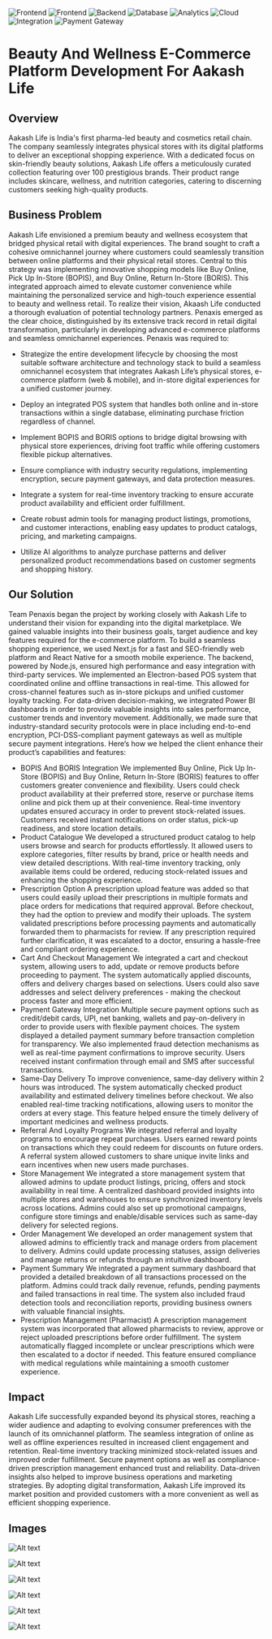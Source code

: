 ![Frontend](https://img.shields.io/badge/Frontend-Next.js-000000?logo=next.js)
![Frontend](https://img.shields.io/badge/Frontend-React%20Native-61DAFB?logo=react)
![Backend](https://img.shields.io/badge/Backend-Node.js-339933?logo=node.js)
![Database](https://img.shields.io/badge/Database-MongoDB-47A248?logo=mongodb)
![Analytics](https://img.shields.io/badge/Analytics-Power%20BI-F2C811?logo=powerbi)
![Cloud](https://img.shields.io/badge/Cloud-AWS-FF9900?logo=amazonaws)
![Integration](https://img.shields.io/badge/Integration-Twilio-F22F46?logo=twilio)
![Payment Gateway](https://img.shields.io/badge/Payment-Razorpay-0C3CFF?logo=razorpay)
# Beauty And Wellness E-Commerce Platform Development For Aakash Life
## Overview
Aakash Life is India's first pharma-led beauty and cosmetics retail chain. The company seamlessly integrates physical stores with its digital platforms to deliver an exceptional shopping experience. With a dedicated focus on skin-friendly beauty solutions, Aakash Life offers a meticulously curated collection featuring over 100 prestigious brands. Their product range includes skincare, wellness, and nutrition categories, catering to discerning customers seeking high-quality products.
## Business Problem
Aakash Life envisioned a premium beauty and wellness ecosystem that bridged physical retail with digital experiences. The brand sought to craft a cohesive omnichannel journey where customers could seamlessly transition between online platforms and their physical retail stores. Central to this strategy was implementing innovative shopping models like Buy Online, Pick Up In-Store (BOPIS), and Buy Online, Return In-Store (BORIS). This integrated approach aimed to elevate customer convenience while maintaining the personalized service and high-touch experience essential to beauty and wellness retail. To realize their vision, Akaash Life conducted a thorough evaluation of potential technology partners. Penaxis emerged as the clear choice, distinguished by its extensive track record in retail digital transformation, particularly in developing advanced e-commerce platforms and seamless omnichannel experiences. 
Penaxis was required to: 

- Strategize the entire development lifecycle by choosing the most suitable software architecture and technology stack to build a seamless omnichannel ecosystem that integrates Aakash Life’s physical stores, e-commerce platform (web & mobile), and in-store digital experiences for a unified customer journey.

- Deploy an integrated POS system that handles both online and in-store transactions within a single database, eliminating purchase friction regardless of channel.

- Implement BOPIS and BORIS options to bridge digital browsing with physical store experiences, driving foot traffic while offering customers flexible pickup alternatives.

- Ensure compliance with industry security regulations, implementing encryption, secure payment gateways, and data protection measures.

- Integrate a system for real-time inventory tracking to ensure accurate product availability and efficient order fulfillment.

- Create robust admin tools for managing product listings, promotions, and customer interactions, enabling easy updates to product catalogs, pricing, and marketing campaigns.

- Utilize AI algorithms to analyze purchase patterns and deliver personalized product recommendations based on customer segments and shopping history.
## Our Solution
Team Penaxis began the project by working closely with Aakash Life to understand their vision for expanding into the digital marketplace. We gained valuable insights into their business goals, target audience and key features required for the e-commerce platform. 
To build a seamless shopping experience, we used Next.js for a fast and SEO-friendly web platform and React Native for a smooth mobile experience. The backend, powered by Node.js, ensured high performance and easy integration with third-party services. We implemented an Electron-based POS system that coordinated online and offline transactions in real-time. This allowed for cross-channel features such as in-store pickups and unified customer loyalty tracking. 
For data-driven decision-making, we integrated Power BI dashboards in order to provide valuable insights into sales performance, customer trends and inventory movement. Additionally, we made sure that industry-standard security protocols were in place including end-to-end encryption, PCI-DSS-compliant payment gateways as well as multiple secure payment integrations.
Here’s how we helped the client enhance their product’s capabilities and features:
- BOPIS And BORIS Integration
We implemented Buy Online, Pick Up In-Store (BOPIS) and Buy Online, Return In-Store (BORIS) features to offer customers greater convenience and flexibility. Users could check product availability at their preferred store, reserve or purchase items online and pick them up at their convenience. Real-time inventory updates ensured accuracy in order to prevent stock-related issues. Customers received instant notifications on order status, pick-up readiness, and store location details.
- Product Catalogue
We developed a structured product catalog to help users browse and search for products effortlessly. It allowed users to explore categories, filter results by brand, price or health needs and view detailed descriptions. With real-time inventory tracking, only available items could be ordered, reducing stock-related issues and enhancing the shopping experience.
- Prescription Option
A prescription upload feature was added so that users could easily upload their prescriptions in multiple formats and place orders for medications that required approval. Before checkout, they had the option to preview and modify their uploads. The system validated prescriptions before processing payments and automatically forwarded them to pharmacists for review. If any prescription required further clarification, it was escalated to a doctor, ensuring a hassle-free and compliant ordering experience.
- Cart And Checkout Management
We integrated a cart and checkout system, allowing users to add, update or remove products before proceeding to payment. The system automatically applied discounts, offers and delivery charges based on selections. Users could also save addresses and select delivery preferences - making the checkout process faster and more efficient.
- Payment Gateway Integration
Multiple secure payment options such as credit/debit cards, UPI, net banking, wallets and pay-on-delivery in order to provide users with flexible payment choices. The system displayed a detailed payment summary before transaction completion for transparency. We also implemented fraud detection mechanisms as well as real-time payment confirmations to improve security. Users received instant confirmation through email and SMS after successful transactions.
- Same-Day Delivery
To improve convenience, same-day delivery within 2 hours was introduced. The system automatically checked product availability and estimated delivery timelines before checkout. We also enabled real-time tracking notifications, allowing users to monitor the orders at every stage. This feature helped ensure the timely delivery of important medicines and wellness products.
- Referral And Loyalty Programs
We integrated referral and loyalty programs to encourage repeat purchases. Users earned reward points on transactions which they could redeem for discounts on future orders. A referral system allowed customers to share unique invite links and earn incentives when new users made purchases.
- Store Management
We integrated a store management system that allowed admins to update product listings, pricing, offers and stock availability in real time. A centralized dashboard provided insights into multiple stores and warehouses to ensure synchronized inventory levels across locations. Admins could also set up promotional campaigns, configure store timings and enable/disable services such as same-day delivery for selected regions.
- Order Management
We developed an order management system that allowed admins to efficiently track and manage orders from placement to delivery. Admins could update processing statuses, assign deliveries and manage returns or refunds through an intuitive dashboard.
- Payment Summary
We integrated a payment summary dashboard that provided a detailed breakdown of all transactions processed on the platform. Admins could track daily revenue, refunds, pending payments and failed transactions in real time. The system also included fraud detection tools and reconciliation reports, providing business owners with valuable financial insights.
- Prescription Management (Pharmacist)
A prescription management system was incorporated that allowed pharmacists to review, approve or reject uploaded prescriptions before order fulfillment. The system automatically flagged incomplete or unclear prescriptions which were then escalated to a doctor if needed. This feature ensured compliance with medical regulations while maintaining a smooth customer experience.
## Impact
Aakash Life successfully expanded beyond its physical stores, reaching a wider audience and adapting to evolving consumer preferences with the launch of its omnichannel platform. The seamless integration of online as well as offline experiences resulted in increased client engagement and retention. Real-time inventory tracking minimized stock-related issues and improved order fulfillment. Secure payment options as well as compliance-driven prescription management enhanced trust and reliability. Data-driven insights also helped to improve business operations and marketing strategies. By adopting digital transformation, Aakash Life improved its market position and provided customers with a more convenient as well as efficient shopping experience.
## Images

![Alt text](https://f559d5a4.delivery.rocketcdn.me/wp-content/uploads/2025/03/25-1.png.webp)

![Alt text](https://f559d5a4.delivery.rocketcdn.me/wp-content/uploads/2025/03/27-1.png.webp)

![Alt text](https://f559d5a4.delivery.rocketcdn.me/wp-content/uploads/2025/03/28-1.png.webp)

![Alt text](https://f559d5a4.delivery.rocketcdn.me/wp-content/uploads/2025/03/31-1.png.webp)

![Alt text](https://f559d5a4.delivery.rocketcdn.me/wp-content/uploads/2025/03/30-1.png.webp)

![Alt text](https://f559d5a4.delivery.rocketcdn.me/wp-content/uploads/2025/03/32-1.png)
